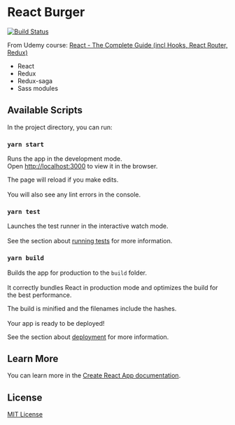 # React Burger
[![Build Status](https://travis-ci.org/HoangNguyen17193/react-burger.svg?branch=master)](https://travis-ci.org/HoangNguyen17193/react-burger)

From Udemy course: [React - The Complete Guide (incl Hooks, React Router, Redux)](https://www.udemy.com/course/react-the-complete-guide-incl-redux/)

- React
- Redux
- Redux-saga
- Sass modules


## Available Scripts


In the project directory, you can run:

### `yarn start`

Runs the app in the development mode.<br />	
Open [http://localhost:3000](http://localhost:3000) to view it in the browser.	

The page will reload if you make edits.<br />	
You will also see any lint errors in the console.	

### `yarn test`	

Launches the test runner in the interactive watch mode.<br />	
See the section about [running tests](https://facebook.github.io/create-react-app/docs/running-tests) for more information.	

### `yarn build`	

Builds the app for production to the `build` folder.<br />	
It correctly bundles React in production mode and optimizes the build for the best performance.	

The build is minified and the filenames include the hashes.<br />	
Your app is ready to be deployed!	

See the section about [deployment](https://facebook.github.io/create-react-app/docs/deployment) for more information.	

## Learn More	

You can learn more in the [Create React App documentation](https://facebook.github.io/create-react-app/docs/getting-started).	


## License
[MIT License](LICENSE)